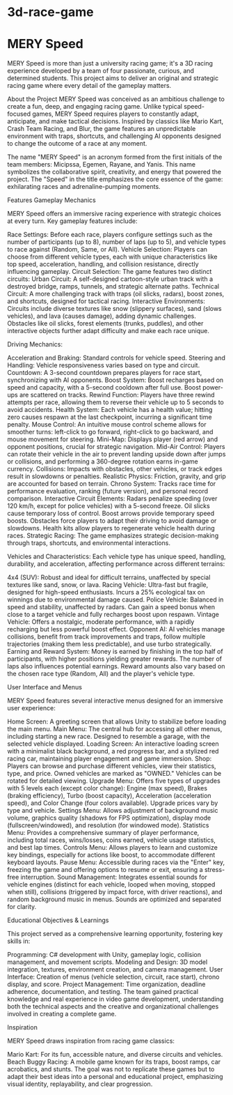 # 3d-race-game
# MERY Speed

MERY Speed is more than just a university racing game; it's a 3D racing experience developed by a team of four passionate, curious, and determined students. This project aims to deliver an original and strategic racing game where every detail of the gameplay matters. 

About the Project
MERY Speed was conceived as an ambitious challenge to create a fun, deep, and engaging racing game. Unlike typical speed-focused games, MERY Speed requires players to constantly adapt, anticipate, and make tactical decisions. Inspired by classics like Mario Kart, Crash Team Racing, and Blur, the game features an unpredictable environment with traps, shortcuts, and challenging AI opponents designed to change the outcome of a race at any moment. 

The name "MERY Speed" is an acronym formed from the first initials of the team members: Micipssa, Egemen, Rayane, and Yanis. This name symbolizes the collaborative spirit, creativity, and energy that powered the project. The "Speed" in the title emphasizes the core essence of the game: exhilarating races and adrenaline-pumping moments. 

Features
Gameplay Mechanics

MERY Speed offers an immersive racing experience with strategic choices at every turn. Key gameplay features include:

Race Settings: Before each race, players configure settings such as the number of participants (up to 8), number of laps (up to 5), and vehicle types to race against (Random, Same, or All). 
Vehicle Selection: Players can choose from different vehicle types, each with unique characteristics like top speed, acceleration, handling, and collision resistance, directly influencing gameplay. 
Circuit Selection: The game features two distinct circuits: 
Urban Circuit: A self-designed cartoon-style urban track with a destroyed bridge, ramps, tunnels, and strategic alternate paths. 
Technical Circuit: A more challenging track with traps (oil slicks, radars), boost zones, and shortcuts, designed for tactical racing. 
Interactive Environments: Circuits include diverse textures like snow (slippery surfaces), sand (slows vehicles), and lava (causes damage), adding dynamic challenges. Obstacles like oil slicks, forest elements (trunks, puddles), and other interactive objects further adapt difficulty and make each race unique. 


Driving Mechanics:

Acceleration and Braking: Standard controls for vehicle speed. 
Steering and Handling: Vehicle responsiveness varies based on type and circuit. 
Countdown: A 3-second countdown prepares players for race start, synchronizing with AI opponents. 
Boost System: Boost recharges based on speed and capacity, with a 5-second cooldown after full use. Boost power-ups are scattered on tracks. 
Rewind Function: Players have three rewind attempts per race, allowing them to reverse their vehicle up to 5 seconds to avoid accidents. 
Health System: Each vehicle has a health value; hitting zero causes respawn at the last checkpoint, incurring a significant time penalty. 
Mouse Control: An intuitive mouse control scheme allows for smoother turns: left-click to go forward, right-click to go backward, and mouse movement for steering. 
Mini-Map: Displays player (red arrow) and opponent positions, crucial for strategic navigation. 
Mid-Air Control: Players can rotate their vehicle in the air to prevent landing upside down after jumps or collisions, and performing a 360-degree rotation earns in-game currency. 
Collisions: Impacts with obstacles, other vehicles, or track edges result in slowdowns or penalties. 
Realistic Physics: Friction, gravity, and grip are accounted for based on terrain. 
Chrono System: Tracks race time for performance evaluation, ranking (future version), and personal record comparison. 
Interactive Circuit Elements: Radars penalize speeding (over 120 km/h, except for police vehicles) with a 5-second freeze. Oil slicks cause temporary loss of control. Boost arrows provide temporary speed boosts. Obstacles force players to adapt their driving to avoid damage or slowdowns. Health kits allow players to regenerate vehicle health during races. 
Strategic Racing: The game emphasizes strategic decision-making through traps, shortcuts, and environmental interactions. 


Vehicles and Characteristics: Each vehicle type has unique speed, handling, durability, and acceleration, affecting performance across different terrains: 

4x4 (SUV): Robust and ideal for difficult terrains, unaffected by special textures like sand, snow, or lava. 
Racing Vehicle: Ultra-fast but fragile, designed for high-speed enthusiasts. Incurs a 25% ecological tax on winnings due to environmental damage caused. 
Police Vehicle: Balanced in speed and stability, unaffected by radars. Can gain a speed bonus when close to a target vehicle and fully recharges boost upon respawn. 
Vintage Vehicle: Offers a nostalgic, moderate performance, with a rapidly recharging but less powerful boost effect. 
Opponent AI: AI vehicles manage collisions, benefit from track improvements and traps, follow multiple trajectories (making them less predictable), and use turbo strategically. 
Earning and Reward System: Money is earned by finishing in the top half of participants, with higher positions yielding greater rewards. The number of laps also influences potential earnings. Reward amounts also vary based on the chosen race type (Random, All) and the player's vehicle type. 


User Interface and Menus

MERY Speed features several interactive menus designed for an immersive user experience:

Home Screen: A greeting screen that allows Unity to stabilize before loading the main menu. 
Main Menu: The central hub for accessing all other menus, including starting a new race. Designed to resemble a garage, with the selected vehicle displayed. 
Loading Screen: An interactive loading screen with a minimalist black background, a red progress bar, and a stylized red racing car, maintaining player engagement and game immersion. 
Shop: Players can browse and purchase different vehicles, view their statistics, type, and price. Owned vehicles are marked as "OWNED." Vehicles can be rotated for detailed viewing. 
Upgrade Menu: Offers five types of upgrades with 5 levels each (except color change): Engine (max speed), Brakes (braking efficiency), Turbo (boost capacity), Acceleration (acceleration speed), and Color Change (four colors available). Upgrade prices vary by type and vehicle. 
Settings Menu: Allows adjustment of background music volume, graphics quality (shadows for FPS optimization), display mode (fullscreen/windowed), and resolution (for windowed mode). 
Statistics Menu: Provides a comprehensive summary of player performance, including total races, wins/losses, coins earned, vehicle usage statistics, and best lap times. 
Controls Menu: Allows players to learn and customize key bindings, especially for actions like boost, to accommodate different keyboard layouts. 
Pause Menu: Accessible during races via the "Enter" key, freezing the game and offering options to resume or exit, ensuring a stress-free interruption. 
Sound Management: Integrates essential sounds for vehicle engines (distinct for each vehicle, looped when moving, stopped when still), collisions (triggered by impact force, with driver reactions), and random background music in menus. Sounds are optimized and separated for clarity. 


Educational Objectives & Learnings

This project served as a comprehensive learning opportunity, fostering key skills in:

Programming: C# development with Unity, gameplay logic, collision management, and movement scripts. 
Modeling and Design: 3D model integration, textures, environment creation, and camera management. 
User Interface: Creation of menus (vehicle selection, circuit, race start), chrono display, and score. 
Project Management: Time organization, deadline adherence, documentation, and testing. 
The team gained practical knowledge and real experience in video game development, understanding both the technical aspects and the creative and organizational challenges involved in creating a complete game. 

Inspiration

MERY Speed draws inspiration from racing game classics:

Mario Kart: For its fun, accessible nature, and diverse circuits and vehicles. 
Beach Buggy Racing: A mobile game known for its traps, boost ramps, car acrobatics, and stunts. 
The goal was not to replicate these games but to adapt their best ideas into a personal and educational project, emphasizing visual identity, replayability, and clear progression. 
